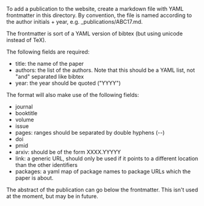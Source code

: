To add a publication to the website, create a markdown file with YAML frontmatter in this directory. By convention, the file is named according to the author initials + year, e.g. _publications/ABC17.md.

The frontmatter is sort of a YAML version of bibtex (but using unicode instead of TeX).

The following fields are required:
- title: the name of the paper
- authors: the list of the authors. Note that this should be a YAML list, not "and" separated like bibtex
- year: the year should be quoted ("YYYY")

The format will also make use of the following fields:
- journal
- booktitle
- volume
- issue
- pages: ranges should be separated by double hyphens (--)
- doi
- pmid
- arxiv: should be of the form XXXX.YYYYY
- link: a generic URL, should only be used if it points to a different location than the other identifiers
- packages: a yaml map of package names to package URLs which the paper is about.

The abstract of the publication can go below the frontmatter. This isn't used at the moment, but may be in future.
